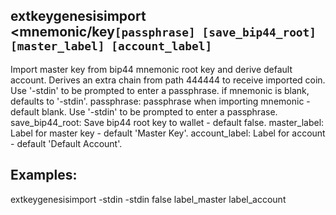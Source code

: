 ## extkeygenesisimport <mnemonic/key`[passphrase] [save_bip44_root] [master_label] [account_label]`
Import master key from bip44 mnemonic root key and derive default account.
Derives an extra chain from path 444444 to receive imported coin.
       Use '-stdin' to be prompted to enter a passphrase.
       if mnemonic is blank, defaults to '-stdin'.
   passphrase:         passphrase when importing mnemonic - default blank.
       Use '-stdin' to be prompted to enter a passphrase.
   save_bip44_root:    Save bip44 root key to wallet - default false.
   master_label:       Label for master key - default 'Master Key'.
   account_label:      Label for account - default 'Default Account'.
## Examples:
   extkeygenesisimport -stdin -stdin false label_master label_account

